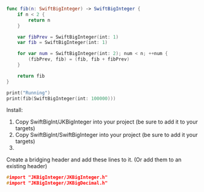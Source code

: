 ```swift
func fib(n: SwiftBigInteger) -> SwiftBigInteger {
    if n < 2 {
        return n
    }

    var fibPrev = SwiftBigInteger(int: 1)
    var fib = SwiftBigInteger(int: 1)

    for var num = SwiftBigInteger(int: 2); num < n; ++num {
        (fibPrev, fib) = (fib, fib + fibPrev)
    }

    return fib
}

print("Running")
print(fib(SwiftBigInteger(int: 100000)))
```
Install:
1. Copy SwiftBigInt/JKBigInteger into your project (be sure to add it to your targets)
2. Copy SwiftBigInt/SwiftBigInteger into your project (be sure to add it your targets)
3.
Create a bridging header and add these lines to it. (Or add them to an existing header)

```c
#import "JKBigInteger/JKBigInteger.h"
#import "JKBigInteger/JKBigDecimal.h"
```
